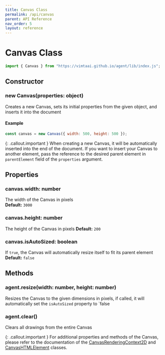 ```yaml
---
title: Canvas Class
permalink: /api/canvas
parent: API Reference
nav_order: 5
layout: reference
---
```


# Canvas Class

```js
import { Canvas } from "https://vimtaai.github.io/agent/lib/index.js";
```

## Constructor

### **new Canvas**(properties: object)
Creates a new Canvas, sets its initial properties from the given object, and inserts it into the document

#### Example
```js
const canvas = new Canvas({ width: 500, height: 500 });
```

{: .callout.important }
When creating a new Canvas, it will be automatically inserted into the end of the document. If you want to insert your Canvas to another element, pass the reference to the desired parent element in `parentElement` field of the `properties` argument.

## Properties

### canvas.**width**: number
The width of the Canvas in pixels  
**Default:** `3000`

### canvas.**height**: number
The height of the Canvas in pixels 
**Default:** `200`

### canvas.**isAutoSized**: boolean
If `true`, the Canvas will automatically resize itself to fit its parent element  
**Default:** `false`

## Methods

### agent.**resize**(width: number, height: number)
Resizes the Canvas to the given dimensions in pixels, if called, it will automatically set the `isAutoSized` property to `false

### agent.**clear**()
Clears all drawings from the entire Canvas

{: .callout.important }
For additional properties and methods of the Canvas, please refer to the documentation of the [CanvasRenderingContext2D][rendering-context] and [CanvasHTMLElement][canvas-element] classes.

[rendering-context]: https://developer.mozilla.org/en-US/docs/Web/API/CanvasRenderingContext2D
[canvas-element]: https://developer.mozilla.org/en-US/docs/Web/API/HTMLCanvasElement
